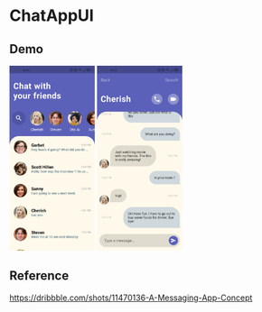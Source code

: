 # ChatAppUI
## Demo  
<img src="https://github.com/ElectricGoal/ChatAppUI/blob/main/img/img1.jpg" width=30% height=30%>    <img src="https://github.com/ElectricGoal/ChatAppUI/blob/main/img/img2.jpg" width=30% height=30%>

## Reference

https://dribbble.com/shots/11470136-A-Messaging-App-Concept

